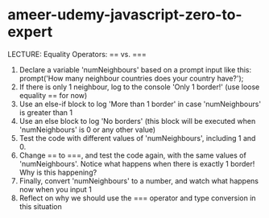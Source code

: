 # ameer-udemy-javascript-zero-to-expert

LECTURE: Equality Operators: == vs. ===
1. Declare a variable 'numNeighbours' based on a prompt input like this: 
prompt('How many neighbour countries does your country 
have?');
2. If there is only 1 neighbour, log to the console 'Only 1 border!' (use loose equality 
== for now)
3. Use an else-if block to log 'More than 1 border' in case 'numNeighbours'
is greater than 1
4. Use an else block to log 'No borders' (this block will be executed when 
'numNeighbours' is 0 or any other value)
5. Test the code with different values of 'numNeighbours', including 1 and 0.
6. Change == to ===, and test the code again, with the same values of 
'numNeighbours'. Notice what happens when there is exactly 1 border! Why 
is this happening?
7. Finally, convert 'numNeighbours' to a number, and watch what happens now 
when you input 1
8. Reflect on why we should use the === operator and type conversion in this 
situation